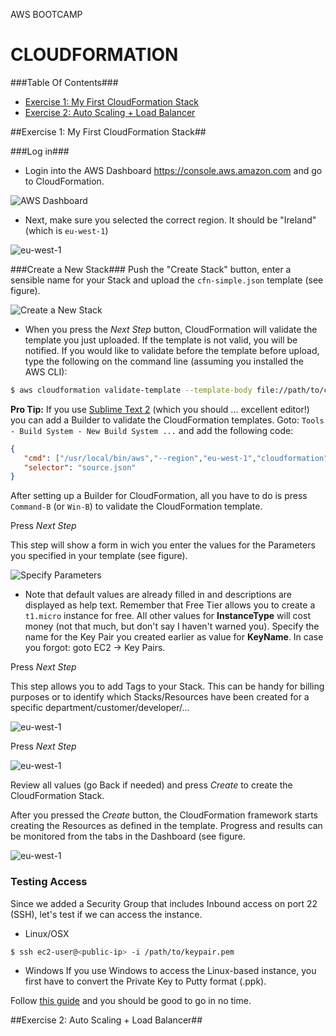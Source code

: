 AWS BOOTCAMP

CLOUDFORMATION
===

###Table Of Contents###
- [Exercise 1: My First CloudFormation Stack](#exercise-1-my-first-cloudFormation-stack)
- [Exercise 2: Auto Scaling + Load Balancer](#exercise-2-auto-scaling--load-balancer)

##Exercise 1: My First CloudFormation Stack##

###Log in###
* Login into the AWS Dashboard https://console.aws.amazon.com and go to CloudFormation.

![AWS Dashboard](https://raw.github.com/paprins/aws-bootcamp/master/cloudformation/img/aws-dashboard.png)

* Next, make sure you selected the correct region. It should be "Ireland" (which is ```eu-west-1```)

 ![eu-west-1](https://raw.github.com/paprins/aws-bootcamp/master/cloudformation/img/aws-region.png)

###Create a New Stack###
Push the "Create Stack" button, enter a sensible name for your Stack and upload the ```cfn-simple.json``` template (see figure).

![Create a New Stack](https://raw.github.com/paprins/aws-bootcamp/master/cloudformation/img/aws-cfn-create-stack-1.png)
*  When you press the *Next Step* button, CloudFormation will validate the template you just uploaded. If the template is not valid, you will be notified. If you would like to validate before the template before upload, type the following on the command line (assuming you installed the AWS CLI):
```bash
$ aws cloudformation validate-template --template-body file://path/to/cloudformation.template
```
**Pro Tip:**
If you use [Sublime Text 2](http://www.sublimetext.com/2) (which you should ... excellent editor!) you can add a Builder to validate the CloudFormation templates. Goto: ```Tools - Build System - New Build System ...``` and add the following code:

```json
{
   "cmd": ["/usr/local/bin/aws","--region","eu-west-1","cloudformation","validate-template","--template-body", "file://$file"],
   "selector": "source.json"
}
```

After setting up a Builder for CloudFormation, all you have to do is press ```Command-B``` (or ```Win-B```) to validate the CloudFormation template.

Press *Next Step*

This step will show a form in wich you enter the values for the Parameters you specified in your template (see figure).

![Specify Parameters](https://raw.github.com/paprins/aws-bootcamp/master/cloudformation/img/aws-cfn-create-stack-2.png) 

* Note that default values are already filled in and descriptions are displayed as help text. Remember that Free Tier allows you to create a ```t1.micro``` instance for free. All other values for **InstanceType** will cost money (not that much, but don't say I haven't warned you). Specify the name for the Key Pair you created earlier as value for **KeyName**. In case you forgot: goto EC2 -> Key Pairs. 

Press *Next Step*

This step allows you to add Tags to your Stack. This can be handy for billing purposes or to identify which Stacks/Resources have been created for a specific department/customer/developer/...

![eu-west-1](https://raw.github.com/paprins/aws-bootcamp/master/cloudformation/img/aws-cfn-create-stack-3.png)

Press *Next Step*

![eu-west-1](https://raw.github.com/paprins/aws-bootcamp/master/cloudformation/img/aws-cfn-create-stack-4.png)

Review all values (go Back if needed) and press *Create* to create the CloudFormation Stack.

After you pressed the *Create* button, the CloudFormation framework starts creating the Resources as defined in the template. Progress and results can be monitored from the tabs in the Dashboard (see figure.

![eu-west-1](https://raw.github.com/paprins/aws-bootcamp/master/cloudformation/img/aws-cfn-create-stack-5.png)

### Testing Access

Since we added a Security Group that includes Inbound access on port 22 (SSH), let's test if we can access the instance.

* Linux/OSX
```bash
$ ssh ec2-user@<public-ip> -i /path/to/keypair.pem
```

* Windows
If you use Windows to access the Linux-based instance, you first have to convert the Private Key to Putty format (.ppk). 

Follow [this guide](http://docs.aws.amazon.com/AWSEC2/latest/UserGuide/putty.html) and you should be good to go in no time.

##Exercise 2: Auto Scaling + Load Balancer##



